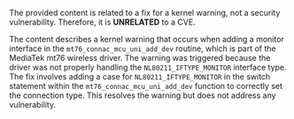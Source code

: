 The provided content is related to a fix for a kernel warning, not a security vulnerability. Therefore, it is **UNRELATED** to a CVE.

The content describes a kernel warning that occurs when adding a monitor interface in the `mt76_connac_mcu_uni_add_dev` routine, which is part of the MediaTek mt76 wireless driver. The warning was triggered because the driver was not properly handling the `NL80211_IFTYPE_MONITOR` interface type. The fix involves adding a case for `NL80211_IFTYPE_MONITOR` in the switch statement within the `mt76_connac_mcu_uni_add_dev` function to correctly set the connection type. This resolves the warning but does not address any vulnerability.